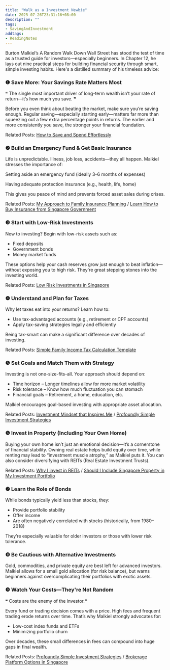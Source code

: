 ```yaml
---
title: "Walk as a Investment Newbie"
date: 2025-07-26T23:31:16+08:00
description: ""
tags:
- SavingAndInvestment
addtags:
- ReadingNotes
---
```


Burton Malkiel’s A Random Walk Down Wall Street has stood the test of time as a trusted guide for investors—especially beginners. In Chapter 12, he lays out nine practical steps for building financial security through smart, simple investing habits. Here's a distilled summary of his timeless advice:

### ❶ Save More: Your Savings Rate Matters Most

❝ The single most important driver of long-term wealth isn’t your rate of return—it’s how much you save. ❞

Before you even think about beating the market, make sure you’re saving enough. Regular saving—especially starting early—matters far more than squeezing out a few extra percentage points in returns. The earlier and more consistently you save, the stronger your financial foundation.

Related Posts: [How to Save and Spend Effortlessly](/posts/save-and-spend-effortlessly/)

### ❷ Build an Emergency Fund & Get Basic Insurance

Life is unpredictable. Illness, job loss, accidents—they all happen. Malkiel stresses the importance of:

Setting aside an emergency fund (ideally 3–6 months of expenses)

Having adequate protection insurance (e.g., health, life, home)

This gives you peace of mind and prevents forced asset sales during crises.

Related Posts: [My Approach to Family Insurance Planning](/posts/family-insurance-planning/) / [Learn How to Buy Insurance from Singapore Government](/posts/singapore-insurance-how-gov-do/)

### ❸ Start with Low-Risk Investments

New to investing? Begin with low-risk assets such as:

- Fixed deposits
- Government bonds
- Money market funds

These options help your cash reserves grow just enough to beat inflation—without exposing you to high risk. They're great stepping stones into the investing world.

Related Posts: [Low Risk Investments in Singapore](/posts/low-risk-investment/)

### ❹ Understand and Plan for Taxes

Why let taxes eat into your returns? Learn how to:

- Use tax-advantaged accounts (e.g., retirement or CPF accounts)
- Apply tax-saving strategies legally and efficiently

Being tax-smart can make a significant difference over decades of investing.

Related Posts: [Simple Family Income Tax Calculation Template](/posts/singapore-personal-income-tax-calculator-family/)

### ❺ Set Goals and Match Them with Strategy

Investing is not one-size-fits-all. Your approach should depend on:

- Time horizon – Longer timelines allow for more market volatility
- Risk tolerance – Know how much fluctuation you can stomach
- Financial goals – Retirement, a home, education, etc.

Malkiel encourages goal-based investing with appropriate asset allocation.

Related Posts: [Investment Mindset that Inspires Me](/posts/investment_mindset/) / [Profoundly Simple Investment Strategies](/posts/in-pursuit-of-the-perfect-portfolio/)

### ❻ Invest in Property (Including Your Own Home)

Buying your own home isn’t just an emotional decision—it’s a cornerstone of financial stability. Owning real estate helps build equity over time, while renting may lead to “investment muscle atrophy,” as Malkiel puts it. You can also consider diversifying with REITs (Real Estate Investment Trusts).

Related Posts: [Why I invest in REITs](/posts/reits-investment/) / [Should I Include Singapore Property in My Investment Portfolio](/posts/property-investment-for-retirement/)

### ❼ Learn the Role of Bonds

While bonds typically yield less than stocks, they:

- Provide portfolio stability
- Offer income
- Are often negatively correlated with stocks (historically, from 1980–2018)

They’re especially valuable for older investors or those with lower risk tolerance.

### ❽ Be Cautious with Alternative Investments

Gold, commodities, and private equity are best left for advanced investors. Malkiel allows for a small gold allocation (for risk balance), but warns beginners against overcomplicating their portfolios with exotic assets.

### ❾ Watch Your Costs—They're Not Random

❝ Costs are the enemy of the investor.❞

Every fund or trading decision comes with a price. High fees and frequent trading erode returns over time. That’s why Malkiel strongly advocates for:

- Low-cost index funds and ETFs
- Minimizing portfolio churn

Over decades, these small differences in fees can compound into huge gaps in final wealth.

Related Posts: [Profoundly Simple Investment Strategies](/posts/in-pursuit-of-the-perfect-portfolio/) / [Brokerage Platform Options in Singapore](/posts/singapore-brokerage-platform/)